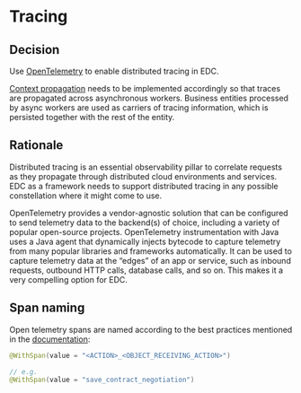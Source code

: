 # Tracing 

## Decision

Use [OpenTelemetry](https://opentelemetry.io/) to enable distributed tracing in EDC. 

[Context propagation](https://opentelemetry.io/docs/instrumentation/java/manual/#context-propagation) needs to be implemented accordingly so that traces are propagated across asynchronous workers. Business entities processed by async workers are used as carriers of tracing information, which is persisted together with the rest of the entity.

## Rationale

Distributed tracing is an essential observability pillar to correlate requests as they propagate through distributed cloud environments and services. EDC as a framework needs to support distributed tracing in any possible constellation where it might come to use. 

OpenTelemetry provides a vendor-agnostic solution that can be configured to send telemetry data to the backend(s) of choice, including a variety of popular open-source projects. OpenTelemetry instrumentation with Java uses a Java agent that dynamically injects bytecode to capture telemetry from many popular libraries and frameworks automatically. It can be used to capture telemetry data at the “edges” of an app or service, such as inbound requests, outbound HTTP calls, database calls, and so on. This makes it a very compelling option for EDC. 

## Span naming

Open telemetry spans are named according to the best practices mentioned in the [documentation](https://github.com/open-telemetry/opentelemetry-specification/blob/main/specification/trace/api.md#span):

```java
@WithSpan(value = "<ACTION>_<OBJECT_RECEIVING_ACTION>")

// e.g.
@WithSpan(value = "save_contract_negotiation")
```